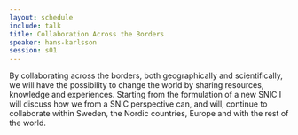 ```yaml
---
layout: schedule
include: talk
title: Collaboration Across the Borders
speaker: hans-karlsson
session: s01
---
```


By collaborating across the borders, both geographically and scientifically, we
will have the possibility to change the world by sharing resources, knowledge
and experiences. Starting from the formulation of a new SNIC I will discuss how
we from a SNIC perspective can, and will, continue to collaborate within Sweden,
the Nordic countries, Europe and with the rest of the world.
